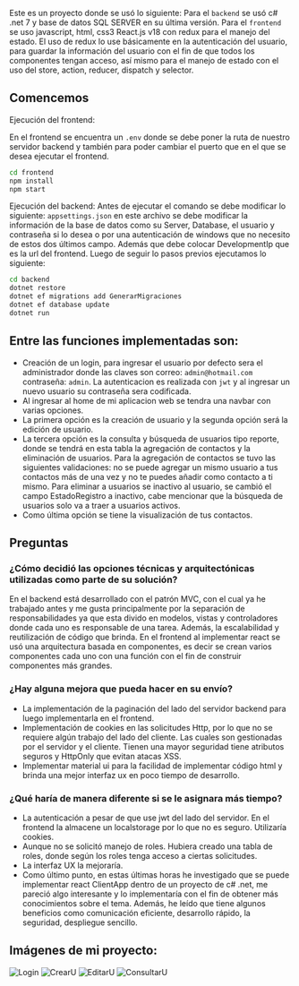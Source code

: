 Este es un proyecto donde se usó lo siguiente:
Para el `backend` se usó c# .net 7 y base de datos SQL SERVER en su última versión.
Para el `frontend` se uso javascript, html, css3 React.js v18 con redux para el manejo del estado.
El uso de redux lo use básicamente en la autenticación del usuario, para guardar la información del usuario con el fin de que todos los componentes tengan acceso, así mismo para el manejo de estado con el uso del store, action, reducer, dispatch y selector.

## Comencemos

Ejecución del frontend:

En el frontend se encuentra un `.env` donde se debe poner la ruta de nuestro servidor backend y también para poder cambiar el puerto que en el que se desea ejecutar el frontend.

```bash
cd frontend
npm install
npm start
```

Ejecución del backend:
Antes de ejecutar el comando se debe modificar lo siguiente:
`appsettings.json` en este archivo se debe modificar la información de la base de datos como su Server, Database, el usuario y contraseña si lo desea o por una autenticación de windows que no necesito de estos dos últimos campo. Además que debe colocar DevelopmentIp que es la url del frontend.
Luego de seguir lo pasos previos ejecutamos lo siguiente:

```bash
cd backend
dotnet restore
dotnet ef migrations add GenerarMigraciones
dotnet ef database update
dotnet run
```

## Entre las funciones implementadas son:

- Creación de un login, para ingresar el usuario por defecto sera el administrador donde las claves son correo: `admin@hotmail.com` contraseña: `admin`. La autenticacion es realizada con `jwt` y al ingresar un nuevo usuario su contraseña sera codificada.
- Al ingresar al home de mi aplicacion web se tendra una navbar con varias opciones.
- La primera opción es la creación de usuario y la segunda opción será la edición de usuario.
- La tercera opción es la consulta y búsqueda de usuarios tipo reporte, donde se tendrá en esta tabla la agregación de contactos y la eliminación de usuarios. Para la agregación de contactos se tuvo las siguientes validaciones: no se puede agregar un mismo usuario a tus contactos más de una vez y no te puedes añadir como contacto a ti mismo. Para eliminar a usuarios se inactivo al usuario, se cambió el campo EstadoRegistro a inactivo, cabe mencionar que la búsqueda de usuarios solo va a traer a usuarios activos.
- Como última opción se tiene la visualización de tus contactos.

## Preguntas

### ¿Cómo decidió las opciones técnicas y arquitectónicas utilizadas como parte de su solución?

En el backend está desarrollado con el patrón MVC, con el cual ya he trabajado antes y me gusta principalmente por la separación de responsabilidades ya que esta divido en modelos, vistas y controladores donde cada uno es responsable de una tarea. Además, la escalabilidad y reutilización de código que brinda.
En el frontend al implementar react se usó una arquitectura basada en componentes, es decir se crean varios componentes cada uno con una función con el fin de construir componentes más grandes.

### ¿Hay alguna mejora que pueda hacer en su envío?

- La implementación de la paginación del lado del servidor backend para luego implementarla en el frontend.
- Implementación de cookies en las solicitudes Http, por lo que no se requiere algún trabajo del lado del cliente. Las cuales son gestionadas por el servidor y el cliente. Tienen una mayor seguridad tiene atributos seguros y HttpOnly que evitan atacas XSS.
- Implementar material ui para la facilidad de implementar código html y brinda una mejor interfaz ux en poco tiempo de desarrollo.

### ¿Qué haría de manera diferente si se le asignara más tiempo?

- La autenticación a pesar de que use jwt del lado del servidor. En el frontend la almacene un localstorage por lo que no es seguro. Utilizaría cookies.
- Aunque no se solicitó manejo de roles. Hubiera creado una tabla de roles, donde según los roles tenga acceso a ciertas solicitudes.
- La interfaz UX la mejoraría.
- Como último punto, en estas últimas horas he investigado que se puede implementar react ClientApp dentro de un proyecto de c# .net, me pareció algo interesante y lo implementaría con el fin de obtener más conocimientos sobre el tema. Además, he leído que tiene algunos beneficios como comunicación eficiente, desarrollo rápido, la seguridad, despliegue sencillo.

## Imágenes de mi proyecto:
![Login](https://github.com/alejandraquimi/ADMINERPusuario/tree/master/frontend/public/login.jpg)
![CrearU](https://github.com/alejandraquimi/ADMINERPusuario/tree/master/frontend/public/crearU.jpg)
![EditarU](https://github.com/alejandraquimi/ADMINERPusuario/tree/master/frontend/public/editarU.jpg)
![ConsultarU](https://github.com/alejandraquimi/ADMINERPusuario/tree/master/frontend/public/consultarU.jpg)

